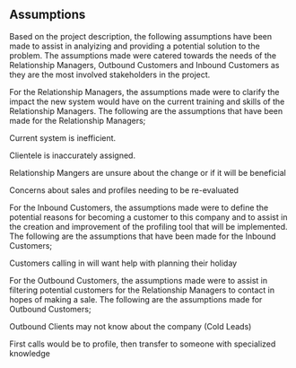 ## Assumptions

Based on the project description, the following assumptions have been made to
assist in analyizing and providing a potential solution to the problem. The
assumptions made were catered towards the needs of the Relationship Managers,
Outbound Customers and Inbound Customers as they are the most involved
stakeholders in the project.

For the Relationship Managers, the assumptions made were to clarify the impact
the new system would have on the current training and skills of the Relationship
Managers. The following are the assumptions that have been made for the
Relationship Managers;

Current system is inefficient.

Clientele is inaccurately assigned.

Relationship Mangers are unsure about the change or if it will be beneficial

Concerns about sales and profiles needing to be re-evaluated

For the Inbound Customers, the assumptions made were to define the potential
reasons for becoming a customer to this company and to assist in the creation
and improvement of the profiling tool that will be implemented. The following
are the assumptions that have been made for the Inbound Customers;

Customers calling in will want help with planning their holiday

For the Outbound Customers, the assumptions made were to assist in filtering
potential customers for the Relationship Managers to contact in hopes of making
a sale. The following are the assumptions made for Outbound Customers;

Outbound Clients may not know about the company (Cold Leads)

First calls would be to profile, then transfer to someone with specialized
knowledge
